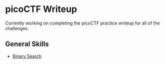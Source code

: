 # picoCTF Writeup

Currently working on completing the picoCTF practice writeup for all of the challenges.

## General Skills

* [Binary  Search](https://github.com/jeffersonbalde/PicoCTF-Writeup/tree/main/General%20Skills/Binary%20Search) 
